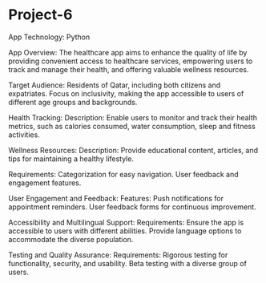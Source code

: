 # Project-6

App Technology:
    Python

App Overview:
  The healthcare app aims to enhance the quality of life by providing convenient access to healthcare services, empowering users to track and manage their health, and offering valuable wellness resources.

Target Audience:
  Residents of Qatar, including both citizens and expatriates.
  Focus on inclusivity, making the app accessible to users of different age groups and backgrounds.

Health Tracking:
  Description:
    Enable users to monitor and track their health metrics, such as calories consumed, water consumption, sleep and fitness activities.

Wellness Resources:
  Description:
    Provide educational content, articles, and tips for maintaining a healthy lifestyle.

  Requirements:
    Categorization for easy navigation.
    User feedback and engagement features.

User Engagement and Feedback:
  Features:
    Push notifications for appointment reminders.
    User feedback forms for continuous improvement.

Accessibility and Multilingual Support:
  Requirements:
    Ensure the app is accessible to users with different abilities.
    Provide language options to accommodate the diverse population.

Testing and Quality Assurance:
  Requirements:
    Rigorous testing for functionality, security, and usability.
    Beta testing with a diverse group of users.
